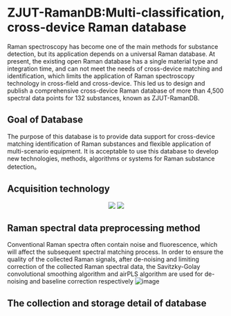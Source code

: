 # ZJUT-RamanDB:Multi-classification, cross-device Raman database
Raman spectroscopy has become one of the main methods for substance detection, but its application depends on a universal Raman database. At present, the existing open Raman database has a single material type and integration time, and can not meet the needs of cross-device matching and identification, which limits the application of Raman spectroscopy technology in cross-field and cross-device. This led us to design and publish a comprehensive cross-device Raman database of more than 4,500 spectral data points for 132 substances, known as ZJUT-RamanDB.
## Goal of Database
The purpose of this database is to provide data support for cross-device matching identification of Raman substances and flexible application of multi-scenario equipment. It is acceptable to use this database to develop new technologies, methods, algorithms or systems for Raman substance detection。
## Acquisition technology
<div align=center>
	<img src="https://github.com/user-attachments/assets/7d013af2-7fc6-4cae-ae9e-7cb49e332dc7"/>
  <img src="https://github.com/user-attachments/assets/3fd397db-b454-48a5-ac14-e08e8eef106f"/>
</div>


## Raman spectral data preprocessing method
Conventional Raman spectra often contain noise and fluorescence, which will affect the subsequent spectral matching process. In order to ensure the quality of the collected Raman signals, after de-noising and limiting correction of the collected Raman spectral data, the Savitzky-Golay convolutional smoothing algorithm and airPLS algorithm are used for de-noising and baseline correction respectively
![image](https://github.com/user-attachments/assets/f5f33e51-b3c5-4f68-8e0f-5e6dd43c3c4f)


## The collection and storage detail of database
